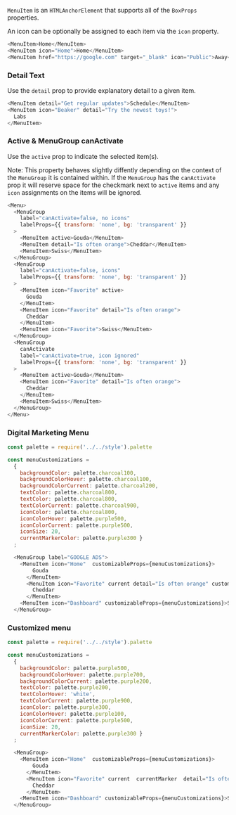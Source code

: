`MenuItem` is an `HTMLAnchorElement` that supports all of the `BoxProps` properties.

An icon can be optionally be assigned to each item via the `icon` property.

```js
<MenuItem>Home</MenuItem>
<MenuItem icon="Home">Home</MenuItem>
<MenuItem href="https://google.com" target="_blank" icon="Public">Away</MenuItem>
```

### Detail Text

Use the `detail` prop to provide explanatory detail to a given item.

```js
<MenuItem detail="Get regular updates">Schedule</MenuItem>
<MenuItem icon="Beaker" detail="Try the newest toys!">
  Labs
</MenuItem>
```

### Active & MenuGroup canActivate

Use the `active` prop to indicate the selected item(s).

Note: This property behaves slightly diffently depending on the context of the `MenuGroup` it is contained within. If the `MenuGroup` has the `canActivate` prop it will reserve space for the checkmark next to `active` items and any `icon` assignments on the items will be ignored.

```js
<Menu>
  <MenuGroup
    label="canActivate=false, no icons"
    labelProps={{ transform: 'none', bg: 'transparent' }}
  >
    <MenuItem active>Gouda</MenuItem>
    <MenuItem detail="Is often orange">Cheddar</MenuItem>
    <MenuItem>Swiss</MenuItem>
  </MenuGroup>
  <MenuGroup
    label="canActivate=false, icons"
    labelProps={{ transform: 'none', bg: 'transparent' }}
  >
    <MenuItem icon="Favorite" active>
      Gouda
    </MenuItem>
    <MenuItem icon="Favorite" detail="Is often orange">
      Cheddar
    </MenuItem>
    <MenuItem icon="Favorite">Swiss</MenuItem>
  </MenuGroup>
  <MenuGroup
    canActivate
    label="canActivate=true, icon ignored"
    labelProps={{ transform: 'none', bg: 'transparent' }}
  >
    <MenuItem active>Gouda</MenuItem>
    <MenuItem icon="Favorite" detail="Is often orange">
      Cheddar
    </MenuItem>
    <MenuItem>Swiss</MenuItem>
  </MenuGroup>
</Menu>
```


### Digital Marketing Menu
```js
const palette = require('../../style').palette

const menuCustomizations =
  {
    backgroundColor: palette.charcoal100,
    backgroundColorHover: palette.charcoal100,
    backgroundColorCurrent: palette.charcoal200,
    textColor: palette.charcoal800,
    textColor: palette.charcoal800,
    textColorCurrent: palette.charcoal900,
    iconColor: palette.charcoal800,
    iconColorHover: palette.purple500,
    iconColorCurrent: palette.purple500,
    iconSize: 20,
    currentMarkerColor: palette.purple300 }
  ;

  <MenuGroup label="GOOGLE ADS">
    <MenuItem icon="Home"  customizableProps={menuCustomizations}>
        Gouda
      </MenuItem>
      <MenuItem icon="Favorite" current detail="Is often orange" customizableProps={menuCustomizations}>
        Cheddar
      </MenuItem>
    <MenuItem icon="Dashboard" customizableProps={menuCustomizations}>Swiss</MenuItem>
  </MenuGroup>

```

### Customized menu

```js
const palette = require('../../style').palette

const menuCustomizations =
  {
    backgroundColor: palette.purple500,
    backgroundColorHover: palette.purple700,
    backgroundColorCurrent: palette.purple200,
    textColor: palette.purple200,
    textColorHover: 'white',
    textColorCurrent: palette.purple900,
    iconColor: palette.purple300,
    iconColorHover: palette.purple100,
    iconColorCurrent: palette.purple500,
    iconSize: 20,
    currentMarkerColor: palette.purple300 }
  ;

  <MenuGroup>
    <MenuItem icon="Home"  customizableProps={menuCustomizations}>
        Gouda
      </MenuItem>
      <MenuItem icon="Favorite" current  currentMarker  detail="Is often orange" customizableProps={menuCustomizations}>
        Cheddar
      </MenuItem>
    <MenuItem icon="Dashboard" customizableProps={menuCustomizations}>Swiss</MenuItem>
  </MenuGroup>

```
